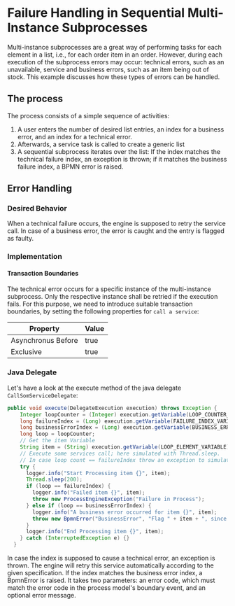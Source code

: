 # Failure Handling in Sequential Multi-Instance Subprocesses
Multi-instance subprocesses are a great way of performing tasks for each element in a list, i.e., for each order item in an order.
However, during each execution of the subprocess errors may occur:
technical errors, such as an unavailable, service and business errors, such as an item being out of stock.
This example discusses how these types of errors can be handled.

## The process
The process consists of a simple sequence of activities:
1. A user enters the number of desired list entries, an index for a business error, and an index for a technical error.
2. Afterwards, a service task is called to create a generic list
3. A sequential subprocess iterates over the list: If the index matches the technical failure index, an exception is thrown; if it matches the business failure index, a BPMN error is raised.

## Error Handling
### Desired Behavior
When a technical failure occurs, the engine is supposed to retry the service call.
In case of a business error, the error is caught and the entry is flagged as faulty.

### Implementation
#### Transaction Boundaries
The technical error occurs for a specific instance of the multi-instance subprocess.
Only the respective instance shall be retried if the execution fails.
For this purpose, we need to introduce suitable transaction boundaries, by setting the following properties for `call a service`:

| Property | Value |
|----------|-------|
| Asynchronus Before | true |
| Exclusive | true |

### Java Delegate
Let's have a look at the execute method of the java delegate `CallSomServiceDelegate`:
```JAVA
public void execute(DelegateExecution execution) throws Exception {
    Integer loopCounter = (Integer) execution.getVariable(LOOP_COUNTER_VARIABLE_NAME);
    long failureIndex = (Long) execution.getVariable(FAILURE_INDEX_VARIABLE_NAME);
    long businessErrorIndex = (Long) execution.getVariable(BUSINESS_ERROR_INDEX_NAME);
    long loop = loopCounter;
    // Get the item Variable
    String item = (String) execution.getVariable(LOOP_ELEMENT_VARIABLE);
    // Execute some services call; here simulated with Thread.sleep.
    // In case loop count == failureIndex throw an exception to simulate a failure.
    try {
      logger.info("Start Processing item {}", item);
      Thread.sleep(200);
      if (loop == failureIndex) {
        logger.info("Failed item {}", item);
        throw new ProcessEngineException("Failure in Process");
      } else if (loop == businessErrorIndex) {
        logger.info("A business error occurred for item {}", item);
        throw new BpmnError("BusinessError", "Flag " + item + ", since it cannot be processed.");
      }
      logger.info("End Processing item {}", item);
    } catch (InterruptedException e) {}
  }
```
In case the index is supposed to cause a technical error, an exception is thrown.
The engine will retry this service automatically according to the given specification.
If the index matches the business error index, a BpmnError is raised.
It takes two parameters:
an error code, which must match the error code in the process model's boundary event, and
an optional error message.